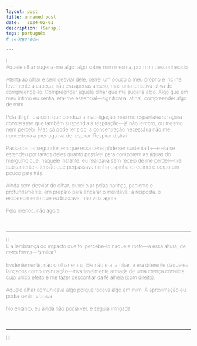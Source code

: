 ```yaml
---
layout: post
title: unnamed post
date:   2024-02-01
description: (&ensp;)
tags: português
# categories: 

---
```


<span style="font-size:14px;font-weight:lighter"> 
I.
<br> Aquele olhar sugeria-me algo: algo sobre mim mesma, por mim desconhecido. 
<br>
<br> Atenta ao olhar e sem desviar dele, cerrei um pouco o meu próprio e inclinei levemente a cabeça: não era apenas anseio, mas uma tentativa-ativa de compreendê-lo. Compreender aquele olhar que me sugeria algo. Algo que em meu íntimo eu sentia, era-me essencial—significaria, afinal, compreender algo de mim. 
<br>
<br> Pela diligência com que conduzi a investigação, não me espantaria se agora constatasse que também suspendia a respiração—já não lembro, ou mesmo nem percebi. Mas só pode ter sido: a concentração necessária não me concederia a prerrogativa de respirar. Respirar distrai.
<br>
<br> Passados os segundos em que essa cena pôde ser sustentada—e ela se estendeu por tantos deles quanto possível para comporem as águas do mergulho que, naquele instante, eu realizava sem receio de me perder—tirei subitamente a tensão que perpassava minha espinha e reclinei o corpo um pouco para trás.
<br>
<br> Ainda sem desviar do olhar, puxei o ar pelas narinas, paciente e profundamente, em preparo para encarar o inevitável: a resposta, o esclarecimento que eu buscava, não viria agora. 
<br>
<br> Pelo menos, não agora.
</span>
<br>
<br>
<br> 
<hr>
<span style="font-size:14px;font-weight:lighter"> 
II.
<br> E a lembrança do impacto que foi percebe-lo naquele rosto—a essa altura, de certa forma—familiar?
<br>
<br> Evidentemente, não o olhar em si. Ele não era familiar, e era diferente daqueles lançados como insinuação—invariavelmente armada de uma crença convicta cujo único efeito é me fazer desconfiar da fé alheia (com direito).
<br>
<br> Aquele olhar comunicava algo porque tocava algo em mim. A aproximação eu podia sentir: vibrava.
<br>
<br> No entanto, eu ainda não podia ver, e seguia intrigada.
</span>
<br>
<br>
<br> 
<hr>
<span style="font-size:14px;font-weight:lighter"> 
III.
</span>
<!-- Eu seguia intrigada, e mesmo quando não, este mistério ocupava-me incessantemente.-->